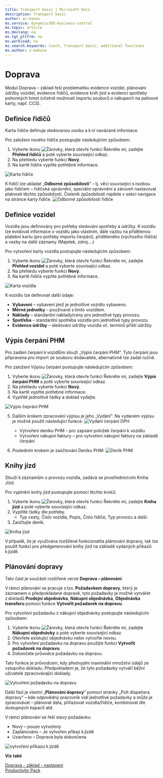 ```yaml
---
title: Transport basic | Microsoft Docs
description: Transport basic
author: ac-kunes
ms.service: dynamics365-business-central
ms.topic: article
ms.devlang: na
ms.tgt_pltfrm: na
ms.workload: na
ms.search.keywords: Czech, Transport basic, additional functions
ms.author: v-makune
---
```

# Doprava

Modul Doprava – základ řeší problematiku evidence vozidel, plánování údržby vozidel, evidence řidičů, evidence knih jízd a evidenci spotřeby pohonných hmot (včetně možnosti importu souborů o nákupech na palivové karty, např. CCS).

## Definice řidičů
Karta řidiče definuje sledovanou osobu a k ní navázané informace.  

Pro založení nového řidiče postupujte následujícím způsobem:
1. Vyberte ikonu ![Žárovky, která otevře funkci Řekněte mi](media/ui-search/search_small.png "Řekněte mi, co chcete dělat"), zadejte **Přehled řidičů** a poté vyberte související odkaz.
2. Na přehledu vyberte funkci **Nový**.
3. Na kartě řidiče vypňte potřebné informace.

![Karta řidiče](media/ac_transport_drivercard.png)

K řidiči lze ukládat „**Odborné způsobilosti**“ – tj. věci související s osobou jako řidičem – řidičská oprávnění, speciální oprávnění a zároveň nastavovat platnosti těchto způsobilostí. Čísleník způsobilostí najdete v sekci navigace na stránce karty řidiče.
![Odborné způsobilosti řidiče](media/ac_transport_driver_zp.png)


## Definice vozidel
Vozidla jsou definovány pro potřeby sledování spotřeby a údržby. K vozidlu lze evidovat informace o vozidlu jako vlastním, dále vazbu na přidělenou platební kartu (pro potřeby importu čerpání), přiděleného (výchozího řidiče) a vazby na další záznamy (Majetek, zdroj….) 

Pro vytvoření karty vozidla postupujte následujícím způsobem:
1. Vyberte ikonu ![Žárovky, která otevře funkci Řekněte mi](media/ui-search/search_small.png "Řekněte mi, co chcete dělat"), zadejte **Přehled vozidel** a poté vyberte související odkaz.
2. Na přehledu vyberte funkci **Nový**.
3. Na kartě řidiče vypňte potřebné informace.

![Karta vozidla](media/ac_transport_vehiclecard.png)

K vozidlu lze definovat další údaje: 
 - **Vybavení** – vybavení jímž je jednotlivé vozidlo vybaveno.
 - **Měrné jednotky** – používané s tímto vozidlem.
 - **Náklady** – standardní náklady/ceny pro jednotlivé typy provozu.
 - **Spotřeba** – standardní spotřeba vozidla pro jednotlivé typy provozu.
 - **Evidence údržby** – sledování údržby vozidla vč. termínů příští údržby.

## Výpis čerpání PHM 
Pro zadání čerpání k vozidlům slouží „Výpis čerpání PHM“. Tyto čerpání jsou připravena pro import ze souboru dodavatele, alternativně lze zadat ručně. 


Pro založení Výpisu čerpání postupujte následujícím způsobem:
1. Vyberte ikonu ![Žárovky, která otevře funkci Řekněte mi](media/ui-search/search_small.png "Řekněte mi, co chcete dělat"), zadejte **Výpis čerpání PHM** a poté vyberte související odkaz.
2. Na přehledu vyberte funkci **Nový**.
3. Na kartě vypňte potřebné informace.
4. Vyplňtě jednotlivé řádky a doklad vydejte.

![Výpis čeprání PHM](media/ac_transport_phm_PHMV.png)

5. Dalším krokem zpracování výpisu je jeho „Vydání“. Na vydaném výpisu je možné použít následující funkce: 
    ![Vydání čerpání DPH](media/ac_transport_phm_PHM_release.png)
    - Vytvoření deníku PHM – pro zapsání položek čerpání k vozidlu 
    - Vytvoření nákupní faktury – pro vytvoření nákupní faktury na základě čerpání 

6. Posledním krokem je zaúčtování Deníku PHM: 
    ![Deník PHM](media/ac_transport_phm_journal.png)

## Knihy jízd
Slouží k záznamům o provozu vozidla, zadává se prostřednictvím Kniha Jízd. 

Pro vyplnění knihy jízd pustupujte pomocí těchto kroků:
1. Vyberte ikonu ![Žárovky, která otevře funkci Řekněte mi](media/ui-search/search_small.png "Řekněte mi, co chcete dělat"), zadejte **Kniha jízd** a poté vyberte související odkaz.
2. Vyplňtě řádky dle potřeby.
    - Typ cesty, Číslo vozidla, Popis, Číslo řidiče, Typ provozu a další.
3. Zaúčtujte deník.

![Kniha jízd](media/ac_transport_rides_journal.png)

V případě, že je využívána rozšířená funkcionalita plánování dopravy, tak lze použít funkci pro předgenerování knihy jízd na základě vydaných příkazů k jízdě. 

## Plánování dopravy 

Tato část je součástí rozšířené verze **Doprava – plánování**. 

V rámci plánování se pracuje s tzv. **Požadavkem dopravy**, který je záznamem o předpokládané dopravě, tyto požadavky je možné vytvářet z dokladů **Prodejní objednávka**, **Nákupní objednávka**, **Objednávka transferu** pomocí funkce **Vytvořit požadavek na dopravu**. 

Pro vytvoření požadavku z nákupní objednávky postupujte následujícím způsobem:
1. Vyberte ikonu ![Žárovky, která otevře funkci Řekněte mi](media/ui-search/search_small.png "Řekněte mi, co chcete dělat"), zadejte **Nákupní objednávky** a poté vyberte související odkaz.
2. Otevřete existující objednávku nebo vytvořte novou.
3. Pro vytvoření požadavku na dopravu použijte funkci **Vytvořit požadavek na dopravu**.
4. Dokončete průvodce požadavku na dopravu.

Tato funkce je průvodcem, kdy předvyplní maximální množství údajů ze vstupního dokladu. Předpokladem je, že tyto požadavky vytváří běžní uživatelé zpracovávající doklady. 

![Vytvoření požadavku na dopravu](media/ac_transport_planning.png)

Další fází je vlastní „**Plánování dopravy**“ pomocí stránky „Pult dispečera dopravy“ – kde odpovědný pracovník vidí jednotlivé požadavky a může je zpracovávat – plánovat data, přiřazovat vozidla/řidiče, kombinovat dle dostupných kapacit atd. 

V rámci plánování se řeší stavy požadavku: 
- Nový – pouze vytvořený 
- Zaplánováno – Je vytvořen příkaz k jízdě 
- Uzavřeno – Doprava byla dokončena 

![vytvoření příkazu k jízdě](media/ac_transport_rideorder.png)

**Viz také**

[Doprava - základ - nastavení](ac-transport-basic-setup.md)  
[Productivity Pack](ac-productivity-pack.md)

